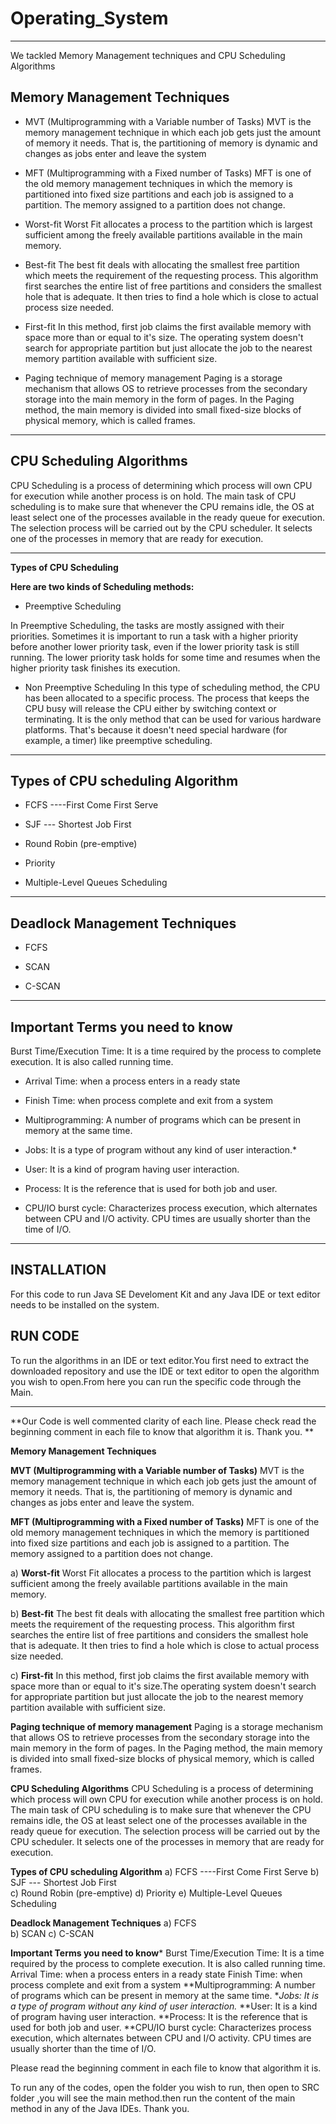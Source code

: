 # Operating_System
___

We tackled Memory Management techniques and CPU Scheduling Algorithms


## Memory Management Techniques	

- MVT (Multiprogramming with a Variable number of Tasks)
MVT is the memory management technique in
which each job gets just the amount of memory it needs. That is, 
the partitioning of memory is dynamic and changes as jobs enter and leave the system

- MFT (Multiprogramming with a Fixed number of Tasks)
MFT is one of the old memory management techniques in which the memory is partitioned into 
fixed size partitions and each job is assigned to a partition. The memory assigned 
to a partition does not change.

- Worst-fit 
Worst Fit allocates a process to the partition which is largest sufficient
among the freely available partitions available in the main memory.

- Best-fit 
The best fit deals with allocating the smallest free partition which meets the requirement of the 
requesting process. This algorithm first searches the entire list of free partitions and considers 
the smallest hole that is adequate. It then tries to find a hole which is close to actual 
process size needed.


- First-fit
In this method, first job claims the first available memory with space more than or equal to it's size.
The operating system doesn't search for appropriate partition but just allocate
the job to the nearest memory partition available with sufficient size.

- Paging technique of memory management
Paging is a storage mechanism that allows OS to retrieve processes from the secondary storage into 
the main memory in the form of pages. In the Paging method, the main memory is divided into 
small fixed-size blocks of physical memory, which is called frames.

___

## CPU Scheduling Algorithms
CPU Scheduling is a process of determining which process will own CPU for execution while another process is on hold. The main task of CPU scheduling is to make sure that whenever the CPU remains idle, the OS at least select one of the processes available in the ready queue for execution. The selection process will be carried out by the CPU scheduler. It selects one of the processes in memory that are ready for execution.


___

**Types of CPU Scheduling**

**Here are two kinds of Scheduling methods:**

- Preemptive Scheduling

In Preemptive Scheduling, the tasks are mostly assigned with their priorities. Sometimes it is important to 
run a task with a higher priority before another lower priority task, even if the lower priority 
task is still running. The lower priority task holds for some time and resumes when the 
higher priority task finishes its execution.


- Non Preemptive Scheduling
In this type of scheduling method, the CPU has been allocated to a specific process. 
The process that keeps the CPU busy will release the CPU either by switching context or 
terminating. It is the only method that can be used for various hardware platforms. 
That's because it doesn't need special hardware (for example, a timer) like preemptive scheduling.

___

## Types of CPU scheduling Algorithm

- FCFS ----First Come First Serve 

- SJF --- Shortest Job First

- Round Robin (pre-emptive) 

- Priority 

- Multiple-Level Queues Scheduling
___

## Deadlock Management Techniques

- FCFS 

- SCAN 

- C-SCAN 

___

## Important Terms you need to know
Burst Time/Execution Time: It is a time required by the process to complete execution. 
It is also called running time.
- Arrival Time: when a process enters in a ready state

- Finish Time: when process complete and exit from a system

- Multiprogramming: A number of programs which can be present in  memory at the same time.

- Jobs: It is a type of program without any kind of user interaction.*

- User: It is a kind of program having user interaction.

- Process: It is the reference that is used for both job and user.

- CPU/IO burst cycle: Characterizes process execution, which alternates between CPU and I/O activity. 
CPU times are usually shorter than the time of I/O.

___

## INSTALLATION 

For this code to run  Java SE Develoment Kit and  any Java IDE or text editor needs to be installed on the system.



## RUN CODE

To run the algorithms in an IDE or text editor.You first need to extract the downloaded  repository and use the IDE or text editor to open the algorithm you wish to open.From here you can run the specific code through the Main.


___

**Our Code is well commented clarity of each line. 
Please check read the beginning comment in each file to know that algorithm it is. 
Thank you. **


 



**Memory Management Techniques**

**MVT (Multiprogramming with a Variable number of Tasks)**
MVT is the memory management technique in which each job gets just the amount of memory it needs. That is, the partitioning of memory is dynamic and changes as jobs enter and leave the system.

**MFT (Multiprogramming with a Fixed number of Tasks)**
MFT is one of the old memory management techniques in which the memory is partitioned into fixed size partitions and each job is assigned to a partition. The memory assigned 
to a partition does not change.

a) **Worst-fit**
Worst Fit allocates a process to the partition which is largest sufficient among the freely available partitions available in the main memory.

b) **Best-fit** 
The best fit deals with allocating the smallest free partition which meets the requirement of the requesting process. This algorithm first searches the entire list of free partitions and considers the smallest hole that is adequate. It then tries to find a hole which is close to actual process size needed.


c) **First-fit**
In this method, first job claims the first available memory with space more than or equal to it's size.The operating system doesn't search for appropriate partition but just allocate the job to the nearest memory partition available with sufficient size.

**Paging technique of memory management**
Paging is a storage mechanism that allows OS to retrieve processes from the secondary storage into the main memory in the form of pages. In the Paging method, the main memory is divided into small fixed-size blocks of physical memory, which is called frames.



**CPU Scheduling Algorithms**
CPU Scheduling is a process of determining which process will own CPU for execution while another process is on hold. The main task of CPU scheduling is to make sure that whenever the CPU remains  idle, the OS at least select one of the processes available in the ready queue for execution. The selection process will be carried out by the CPU scheduler. It selects one of the processes in memory that are ready for execution.


**Types of CPU scheduling Algorithm**
a) FCFS ----First Come First Serve 
b) SJF --- Shortest Job First	
c) Round Robin (pre-emptive) 
d) Priority 
e) Multiple-Level Queues Scheduling

**Deadlock Management Techniques**
a) FCFS  
b) SCAN 
c) C-SCAN 

****Important Terms you need to know*****
Burst Time/Execution Time: It is a time required by the process to complete execution. It is also called running time.
Arrival Time: when a process enters in a ready state
Finish Time: when process complete and exit from a system
**Multiprogramming: A number of programs which can be present in memory at the same time.
**Jobs: It is a type of program without any kind of user interaction.*
**User: It is a kind of program having user interaction.
**Process: It is the reference that is used for both job and user.
**CPU/IO burst cycle: Characterizes process execution, which alternates between CPU and I/O activity. 
CPU times are usually shorter than the time of I/O.



Please read the beginning comment in each file to know that algorithm it is.

To run any of the codes, open the folder you wish to run, then open to SRC folder ,you will see the main method.then run the content of the main method in any of the Java IDEs.
Thank you. 
